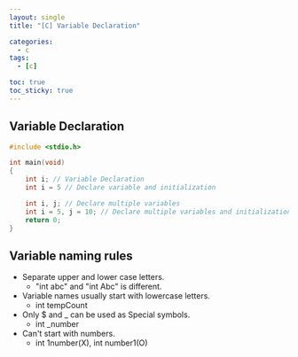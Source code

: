 ```yaml
---
layout: single
title: "[C] Variable Declaration"

categories:
  - c
tags:
  - [c]

toc: true
toc_sticky: true
---
```


## Variable Declaration
```c
#include <stdio.h>

int main(void)
{  
    int i; // Variable Declaration
    int i = 5 // Declare variable and initialization

    int i, j; // Declare multiple variables
    int i = 5, j = 10; // Declare multiple variables and initialization
    return 0;
}
```

## Variable naming rules
- Separate upper and lower case letters.
    - "int abc" and "int Abc" is different.  
- Variable names usually start with lowercase letters.
    - int tempCount
- Only $ and _ can be used as Special symbols.
    - int _number
- Can't start with numbers.
    - int 1number(X), int number1(O)
